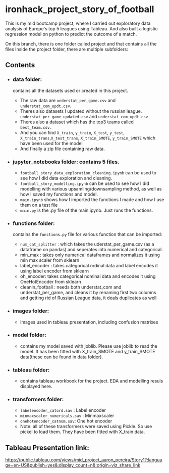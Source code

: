 # ironhack_project_story_of_football
This is my mid bootcamp project, where I carried out exploratory data analysis of Europe's top 5 leagues using Tableau. And also built a logistic regression model on python to predict the outcome of a match. 

On this branch, there is one folder called project and that contains all the files
Inside the project folder, there are multiple subfolders:
   
## Contents 
- ### data folder: 
    contains all the datasets used or created in this project. 
    - The raw data are `understat_per_game.csv` and `understat_com_updt.csv`. 
    - Theres also datasets I updated without the russian league. `understat_per_game_updated.csv` and `understat_com_updt.csv`
    - Theres also a dataset which has the top3 teams called `best_team.csv.`
    - And you can find `X_train`, `y_train`, `X_test`, `y_test`, `X_train_trans`,`X_test_trans`, `X_train_SMOTE`, `y_train_SMOTE` which have been used for the model
    - And finally a zip file containing raw data.


- ### jupyter_notebooks folder: contains 5 files. 
   - `football_story_data_exploration_cleaning.ipynb` can be used to see how I did data exploration and cleaning. 
   - `football_story_modelling.ipynb` can be used to see how I did modelling with various upsamling/downsampling method, as well as how I saved my functions and model. 
   - `main.ipynb` shows how I imported the functions I made and how I use them on a test file
   - `main.py` is the .py file of the main.ipynb. Just runs the functions.


- ### functions folder: 
    contains the `functions.py` file for various function that can be imported:
    - ```num_cat_splitter``` : which takes the uderstat_per_game.csv (as a dataframe on pandas) and seperates into numerical and categorical.
    - min_max : takes only numerical dataframes and normalizes it using min max scaler from sklearn
    - label_encoder : takes categorical ordinal data and label encodes it using label encoder from sklearn
    - oh_encoder: takes categorical nominal data and encodes it using OneHotEncoder from sklearn
    - cleanin_football : needs both understat_com and understat_per_game, and cleans it by renaming first two columns and getting rid of Russian League data, it deals duplicates as well

- ### images folder: 
   - images used in tableau presentation, including confusion matrixes



- ### model folder: 
   - contains my model saved with joblib. Please use joblib to read the model. It has been fitted with X_train_SMOTE and y_train_SMOTE data(these can be found in data folder).

- ### tableau folder: 
   - contains tableau workbook for the project. EDA and modelling resuls displayed here. 

- ### transformers folder: 
   - `labelencoder_catord.sav` : Label encoder 
   - `minmaxscaler_numericals.sav` : Minmaxscaler
   - `onehotencoder_catnom.sav`: One hot encoder 
   - Note: all of these transformers were saved using Pickle. So use pickel to load them. They have been fitted with X_train data. 


## Tableau Presentation link:

https://public.tableau.com/views/mid_project_aaron_pereira/Story1?:language=en-US&publish=yes&:display_count=n&:origin=viz_share_link

